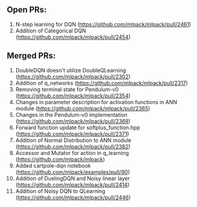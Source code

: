 ## Open PRs:
1. N-step learning for DQN (https://github.com/mlpack/mlpack/pull/2461)
2. Addition of Categorical DQN (https://github.com/mlpack/mlpack/pull/2454)

## Merged PRs:
1. DoubleDQN doesn't utilize DoubleQLearning (https://github.com/mlpack/mlpack/pull/2302)
2. Addition of q_networks (https://github.com/mlpack/mlpack/pull/2317)
3. Removing terminal state for Pendulum-v0 (https://github.com/mlpack/mlpack/pull/2354)
4. Changes in parameter description for activation functions in ANN module (https://github.com/mlpack/mlpack/pull/2365)
5. Changes in the Pendulum-v0 implementation (https://github.com/mlpack/mlpack/pull/2369)
6. Forward function update for softplus_function.hpp (https://github.com/mlpack/mlpack/pull/2371)
7. Addition of Normal Distribution to ANN module (https://github.com/mlpack/mlpack/pull/2382)
8. Accessor and Mutator for action in q_learning (https://github.com/mlpack/mlpack)
9. Added cartpole-dqn notebook (https://github.com/mlpack/examples/pull/90)
10. Addition of DuelingDQN and Noisy linear layer (https://github.com/mlpack/mlpack/pull/2414)
11. Addition of Noisy DQN to QLearning (https://github.com/mlpack/mlpack/pull/2446)